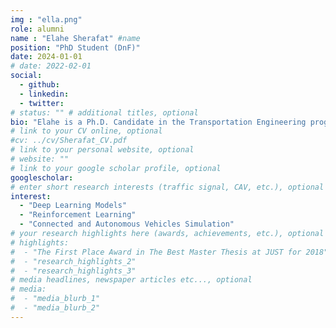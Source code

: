 ```yaml
---
img : "ella.png"
role: alumni
name : "Elahe Sherafat" #name
position: "PhD Student (DnF)" 
date: 2024-01-01
# date: 2022-02-01
social: 
  - github:
  - linkedin: 
  - twitter:
# status: "" # additional titles, optional
bio: "Elahe is a Ph.D. Candidate in the Transportation Engineering program at Ryerson University, Toronto. She received her B.Sc. in civil engineering from [Yazd University](https://yazd.ac.ir/en), Iran and M.Sc. in Transportation Engineering from [Tarbiat Modares University](https://www.modares.ac.ir/en), Iran. She started her Ph.D. in 2022 under supervision of Dr. Bilal Farooq. Her research focuses on Deep Neural Network Prediction Model, Reinforcement Learning and Connected and Automated Vehicle Simulation."
# link to your CV online, optional
#cv: ../cv/Sherafat_CV.pdf 
# link to your personal website, optional
# website: "" 
# link to your google scholar profile, optional
googlescholar:  
# enter short research interests (traffic signal, CAV, etc.), optional
interest: 
  - "Deep Learning Models"
  - "Reinforcement Learning" 
  - "Connected and Autonomous Vehicles Simulation"
# your research highlights here (awards, achievements, etc.), optional
# highlights: 
#  - "The First Place Award in The Best Master Thesis at JUST for 2018"
#  - "research_highlights_2"
#  - "research_highlights_3" 
# media headlines, newspaper articles etc..., optional
# media: 
#  - "media_blurb_1"
#  - "media_blurb_2" 
---
```

